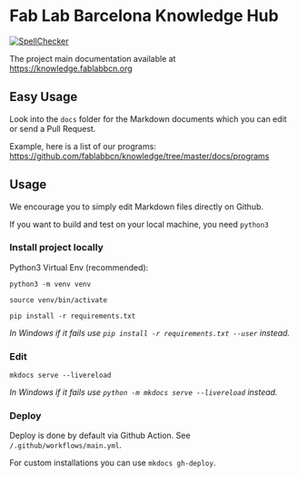 # Fab Lab Barcelona Knowledge Hub

[![SpellChecker](https://github.com/fablabbcn/knowledge/actions/workflows/spell-check.yml/badge.svg)](https://github.com/fablabbcn/knowledge/actions/workflows/spell-check.yml)

The project main documentation available at https://knowledge.fablabbcn.org

## Easy Usage

Look into the `docs` folder for the Markdown documents which you can edit or send a Pull Request.

Example, here is a list of our programs: https://github.com/fablabbcn/knowledge/tree/master/docs/programs

## Usage

We encourage you to simply edit Markdown files directly on Github.

If you want to build and test on your local machine, you need `python3`

### Install project locally

Python3 Virtual Env (recommended):

`python3 -m venv venv`

`source venv/bin/activate`

`pip install -r requirements.txt`

_In Windows if it fails use `pip install -r requirements.txt --user` instead._

### Edit

`mkdocs serve --livereload`

_In Windows if it fails use `python -m mkdocs serve --livereload` instead._

### Deploy

Deploy is done by default via Github Action. See `/.github/workflows/main.yml`. 

For custom installations you can use `mkdocs gh-deploy`.
